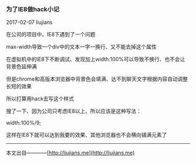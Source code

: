 ### 为了IE8做hack小记

2017-02-07 liujians

在公司的项目中、IE8下遇到了一个问题

max-width导致一个div中的文本一字一换行、又不能去掉这个属性

在虚拟机中的IE8下不断调试、发现加上width:100%可以导致不换行、也不会让背景色延伸满

但是chrome和高版本浏览器中背景色会填满、达不到聊天文字根据内容自动调整长短的效果

所以打算用hack去写这个样式

搜了一下、因为公司只考虑IE8以上、所以应该是这种写法：

width:100%/9;

这样在IE8下就可以达到我要的效果、其他浏览器也不会横向铺满元素了

___
本文出自————[http://liujians.me](http://liujians.me)